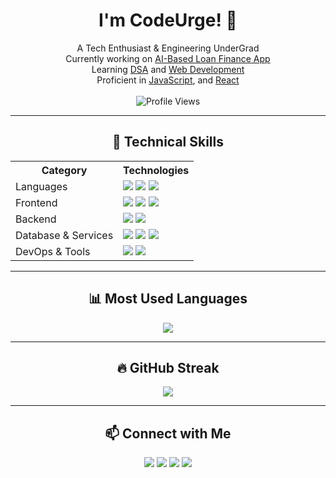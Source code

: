 <h1 align="center">I'm CodeUrge! 🚀</h1>

<p align="center">
  A Tech Enthusiast & Engineering UnderGrad <br>
  Currently working on <a href="#">AI-Based Loan Finance App</a> <br>
  Learning <a href="#">DSA</a> and <a href="#">Web Development</a> <br>
  Proficient in <a href="#">JavaScript</a>, and <a href="#">React</a> <br><br>
  <img src="https://komarev.com/ghpvc/?username=codeurge&label=PROFILE+VIEWS&color=orange&style=flat" alt="Profile Views">
</p>

---

<h2 align="center">📌 Technical Skills</h2>

<p align="center">
  <table>
    <tr>
      <th>Category</th>
      <th>Technologies</th>
    </tr>
    <tr>
      <td>Languages</td>
      <td>
        <img src="https://img.shields.io/badge/Python-3776AB?style=for-the-badge&logo=python&logoColor=white">
        <img src="https://img.shields.io/badge/JavaScript-F7DF1E?style=for-the-badge&logo=javascript&logoColor=black">
        <img src="https://img.shields.io/badge/C++-00599C?style=for-the-badge&logo=cplusplus&logoColor=white">
      </td>
    </tr>
    <tr>
      <td>Frontend</td>
      <td>
        <img src="https://img.shields.io/badge/TailwindCSS-38B2AC?style=for-the-badge&logo=tailwind-css&logoColor=white">
        <img src="https://img.shields.io/badge/React-61DAFB?style=for-the-badge&logo=react&logoColor=black">
        <img src="https://img.shields.io/badge/Bootstrap-7952B3?style=for-the-badge&logo=bootstrap&logoColor=white">
      </td>
    </tr>
    <tr>
      <td>Backend</td>
      <td>
        <img src="https://img.shields.io/badge/Node.js-339933?style=for-the-badge&logo=node.js&logoColor=white">
        <img src="https://img.shields.io/badge/Express.js-000000?style=for-the-badge&logo=express&logoColor=white">
      </td>
    </tr>
    <tr>
      <td>Database & Services</td>
      <td>
        <img src="https://img.shields.io/badge/MongoDB-47A248?style=for-the-badge&logo=mongodb&logoColor=white">
        <img src="https://img.shields.io/badge/MySQL-4479A1?style=for-the-badge&logo=mysql&logoColor=white">
        <img src="https://img.shields.io/badge/Firebase-FFCA28?style=for-the-badge&logo=firebase&logoColor=black">
      </td>
    </tr>
    <tr>
      <td>DevOps & Tools</td>
      <td>
        <img src="https://img.shields.io/badge/Git-F05032?style=for-the-badge&logo=git&logoColor=white">
        <img src="https://img.shields.io/badge/Linux-FCC624?style=for-the-badge&logo=linux&logoColor=black">
      </td>
    </tr>
  </table>
</p>

---

<h2 align="center">📊 Most Used Languages</h2>

<p align="center">
  <img src="https://github-readme-stats.vercel.app/api/top-langs/?username=codeurge&layout=compact&theme=radical">
</p>

---

<h2 align="center">🔥 GitHub Streak</h2>

<p align="center">
  <img src="https://github-readme-streak-stats.herokuapp.com/?user=code-urge&theme=radical">
</p>

---

<h2 align="center">📫 Connect with Me</h2>

<p align="center">
  <a href="#"><img src="https://img.shields.io/badge/Gmail-D14836?style=for-the-badge&logo=gmail&logoColor=white"></a>
  <a href="#"><img src="https://img.shields.io/badge/LinkedIn-0077B5?style=for-the-badge&logo=linkedin&logoColor=white"></a>
  <a href="#"><img src="https://img.shields.io/badge/Portfolio-FF5722?style=for-the-badge&logo=adobe&logoColor=white"></a>
  <a href="#"><img src="https://img.shields.io/badge/LeetCode-000000?style=for-the-badge&logo=leetcode&logoColor=yellow"></a>
</p>
